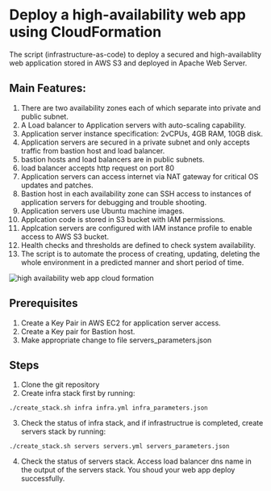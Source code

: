 # Deploy a high-availability web app using CloudFormation

The script (infrastructure-as-code) to deploy a secured and high-availablity web application stored in AWS S3 and deployed in Apache Web Server.

## Main Features:

1. There are two availability zones each of which separate into private and public subnet.
2. A Load balancer to Application servers with auto-scaling capability.
3. Application server instance specification: 2vCPUs, 4GB RAM, 10GB disk.
4. Application servers are secured in a private subnet and only accepts traffic from bastion host and load balancer.
5. bastion hosts and load balancers are in public subnets.
6. load balancer accepts http request on port 80
7. Application servers can access internet via NAT gateway for critical OS updates and patches.
8. Bastion host in each availability zone can SSH access to instances of application servers for debugging and trouble shooting.
9. Application servers use Ubuntu machine images.
10. Applcation code is stored in S3 bucket with IAM permissions.
11. Applcation servers are configured with IAM instance profile to enable access to AWS S3 bucket.
12. Health checks and thresholds are defined to check system availability.
13. The script is to automate the process of creating, updating, deleting the whole environment in a predicted manner and short period of time.

![high availability web app cloud formation](https://user-images.githubusercontent.com/26404683/117610434-f4c42d80-b18b-11eb-9c81-0312934f0a80.png)

## Prerequisites

1. Create a Key Pair in AWS EC2 for application server access.
2. Create a Key pair for Bastion host.
3. Make appropriate change to file servers_parameters.json

## Steps

1. Clone the git repository
2. Create infra stack first by running:

```
./create_stack.sh infra infra.yml infra_parameters.json
```

3. Check the status of infra stack, and if infrastructrue is completed, create servers stack by running:

```
./create_stack.sh servers servers.yml servers_parameters.json
```

4. Check the status of servers stack. Access load balancer dns name in the output of the servers stack. You shoud your web app deploy successfully.
